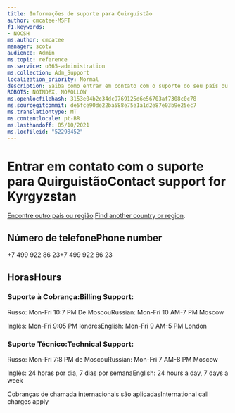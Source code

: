 ```yaml
---
title: Informações de suporte para Quirguistão
author: cmcatee-MSFT
f1.keywords:
- NOCSH
ms.author: cmcatee
manager: scotv
audience: Admin
ms.topic: reference
ms.service: o365-administration
ms.collection: Adm_Support
localization_priority: Normal
description: Saiba como entrar em contato com o suporte do seu país ou região.
ROBOTS: NOINDEX, NOFOLLOW
ms.openlocfilehash: 3153e04b2c34dc9769125d6e56703af7308c0c78
ms.sourcegitcommit: de5fce90de22ba588e75e1a1d2e87e03b9e25ec7
ms.translationtype: MT
ms.contentlocale: pt-BR
ms.lasthandoff: 05/10/2021
ms.locfileid: "52298452"
---
```

# <a name="contact-support-for-kyrgyzstan"></a><span data-ttu-id="dea98-103">Entrar em contato com o suporte para Quirguistão</span><span class="sxs-lookup"><span data-stu-id="dea98-103">Contact support for Kyrgyzstan</span></span>

<span data-ttu-id="dea98-104">[Encontre outro país ou região](../../business-video/get-help-support.md).</span><span class="sxs-lookup"><span data-stu-id="dea98-104">[Find another country or region](../../business-video/get-help-support.md).</span></span>

## <a name="phone-number"></a><span data-ttu-id="dea98-105">Número de telefone</span><span class="sxs-lookup"><span data-stu-id="dea98-105">Phone number</span></span>
<span data-ttu-id="dea98-106">+7 499 922 86 23</span><span class="sxs-lookup"><span data-stu-id="dea98-106">+7 499 922 86 23</span></span>

## <a name="hours"></a><span data-ttu-id="dea98-107">Horas</span><span class="sxs-lookup"><span data-stu-id="dea98-107">Hours</span></span>
### <a name="billing-support"></a><span data-ttu-id="dea98-108">Suporte à Cobrança:</span><span class="sxs-lookup"><span data-stu-id="dea98-108">Billing Support:</span></span>

<span data-ttu-id="dea98-109">Russo: Mon-Fri 10:7 PM De Moscou</span><span class="sxs-lookup"><span data-stu-id="dea98-109">Russian: Mon-Fri 10 AM-7 PM Moscow</span></span>

<span data-ttu-id="dea98-110">Inglês: Mon-Fri 9:05 PM londres</span><span class="sxs-lookup"><span data-stu-id="dea98-110">English: Mon-Fri 9 AM-5 PM London</span></span>

### <a name="technical-support"></a><span data-ttu-id="dea98-111">Suporte Técnico:</span><span class="sxs-lookup"><span data-stu-id="dea98-111">Technical Support:</span></span>

<span data-ttu-id="dea98-112">Russo: Mon-Fri 7:8 PM de Moscou</span><span class="sxs-lookup"><span data-stu-id="dea98-112">Russian: Mon-Fri 7 AM-8 PM Moscow</span></span>

<span data-ttu-id="dea98-113">Inglês: 24 horas por dia, 7 dias por semana</span><span class="sxs-lookup"><span data-stu-id="dea98-113">English: 24 hours a day, 7 days a week</span></span>

<span data-ttu-id="dea98-114">Cobranças de chamada internacionais são aplicadas</span><span class="sxs-lookup"><span data-stu-id="dea98-114">International call charges apply</span></span>

